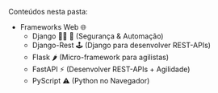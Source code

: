 Conteúdos nesta pasta:

- Frameworks Web 🌐
  - Django 🧑‍💻 💼 (Segurança & Automação)
  - Django-Rest 🕹 (Django para desenvolver REST-APIs)
  - Flask 🌶 (Micro-framework para agilistas)
  - FastAPI ⚡️ (Desenvolver REST-APIs + Agilidade)
  - PyScript ⚠️ (Python no Navegador)
